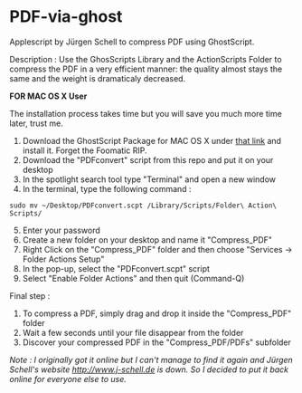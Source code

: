 PDF-via-ghost
=============

Applescript by Jürgen Schell to compress PDF using GhostScript. 

Description : Use the GhosScripts Library and the ActionScripts Folder to compress the PDF in a very efficient manner: the quality almost stays the same and the weight is dramaticaly decreased.


**FOR MAC OS X User**

The installation process takes time but you will save you much more time later, trust me.

1. Download the GhostScript Package for MAC OS X under [that link](http://www.linuxfoundation.org/collaborate/workgroups/openprinting/macosx/foomatic) and install it. Forget the Foomatic RIP. 
2. Download the "PDFconvert" script from this repo and put it on your desktop
3. In the spotlight search tool type "Terminal" and open a new window
4. In the terminal, type the following command :
```
sudo mv ~/Desktop/PDFconvert.scpt /Library/Scripts/Folder\ Action\ Scripts/
```
5. Enter your password
6. Create a new folder on your desktop and name it "Compress_PDF"
7. Right Click on the "Compress_PDF" folder and then choose "Services -> Folder Actions Setup"
8. In the pop-up, select the "PDFconvert.scpt" script 
9. Select "Enable Folder Actions" and then quit (Command-Q)

Final step : 
1. To compress a PDF, simply drag and drop it inside the "Compress_PDF" folder
2. Wait a few seconds until your file disappear from the folder
3. Discover your compressed PDF in the "Compress_PDF/PDFs" subfolder

*Note : I originally got it online but I can't manage to find it again and Jürgen Schell's website http://www.j-schell.de is down. 
So I decided to put it back online for everyone else to use.*
